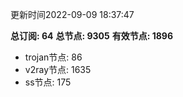 更新时间2022-09-09 18:37:47

**总订阅: 64**
**总节点: 9305**
**有效节点: 1896**
- trojan节点: 86
- v2ray节点: 1635
- ss节点: 175
